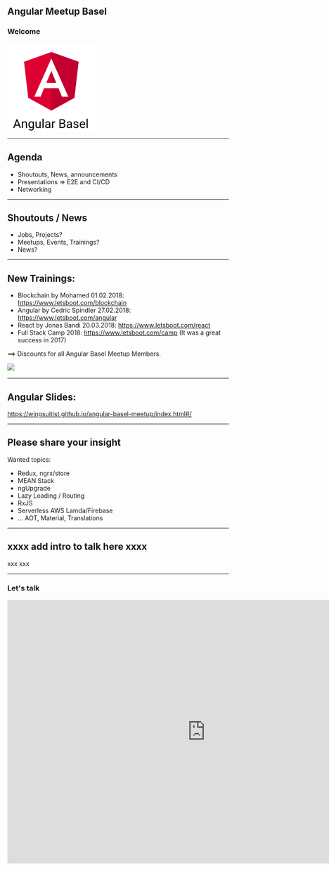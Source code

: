 ## Angular Meetup Basel

### Welcome

<img src="theme/assets/angular2-basel.png" style="height:200px">

----

## Agenda

* Shoutouts, News, announcements
* Presentations => E2E and CI/CD
* Networking


----

## Shoutouts / News

* Jobs, Projects?
* Meetups, Events, Trainings?
* News?

----

## New Trainings:

* Blockchain by Mohamed 01.02.2018: https://www.letsboot.com/blockchain
* Angular by Cedric Spindler 27.02.2018: https://www.letsboot.com/angular
* React by Jonas Bandi 20.03.2018: https://www.letsboot.com/react
* Full Stack Camp 2018: https://www.letsboot.com/camp
(It was a great success in 2017)

==> Discounts for all Angular Basel Meetup Members.

<img src="https://static.wixstatic.com/media/51a518_deebba96861847f99d1aa92f86356e96~mv2.jpg/v1/fill/w_762,h_610,al_c,q_85,usm_0.66_1.00_0.01/51a518_deebba96861847f99d1aa92f86356e96~mv2.webp" width="100px"> 


----

## Angular Slides: 

https://wingsuitist.github.io/angular-basel-meetup/index.html#/

----

## Please share your insight

Wanted topics:

* Redux, ngrx/store
* MEAN Stack
* ngUpgrade
* Lazy Loading / Routing
* RxJS
* Serverless AWS Lamda/Firebase
* ... AOT, Material, Translations

---

## xxxx add intro to talk here xxxx
xxx
xxx


---

### Let's talk

<iframe src="https://giphy.com/embed/26ufbjVtvdCaikoP6" width="900" height="600" frameBorder="0" class="giphy-embed" allowFullScreen></iframe>